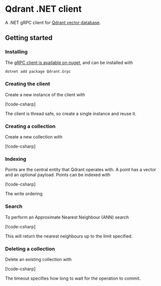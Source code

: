 # Qdrant .NET client

A .NET gRPC client for [Qdrant vector database](https://qdrant.tech/).

## Getting started

### Installing

The [gRPC client is available on nuget](https://www.nuget.org/packages/Qdrant.Grpc), and can be installed with

```sh
dotnet add package Qdrant.Grpc
```

### Creating the client

Create a new instance of the client with

[!code-csharp[](../../docs/Documentation/Client.cs#CreateClient)]

The client is thread safe, so create a single instance and reuse it.

### Creating a collection

Create a new collection with

[!code-csharp[](../../docs/Documentation/Collections.cs#CreateCollection)]

### Indexing

Points are the central entity that Qdrant operates with. A point has a vector and an optional payload.
Points can be indexed with

[!code-csharp[](../../docs/Documentation/Points.cs#Upsert)]

The write ordering

### Search

To perform an Approximate Nearest Neighbour (ANN) search 

[!code-csharp[](../../docs/Documentation/Points.cs#Search)]

This will return the nearest neighbours up to the limit specified.

### Deleting a collection

Delete an existing collection with

[!code-csharp[](../../docs/Documentation/Collections.cs#DeleteCollection)]

The timeout specifies how long to wait for the operation to commit.